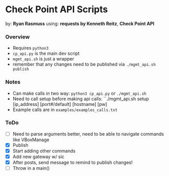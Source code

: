 # Check Point API Scripts 

by: **Ryan Rasmuss**
using: **requests by Kenneth Reitz**, **Check Point API** 

### Overview

- Requires ``python3``
- ``cp_api.py`` is the main dev script
- ``mgmt_api.sh`` is just a wrapper
- remember that any changes need to be published via ``./mgmt_api.sh publish``

### Notes

- Can make calls in two way: ``python3 cp_api.py`` or ``./mgmt_api.sh``
- Need to call setup before making api calls: ``./mgmt_api.sh setup [ip_address] [port#/default] [hostname] [pw]
- Example calls are in ``examples/examples_calls.txt``

### ToDo

- [ ] Need to parse arguments better, need to be able to navigate commands like VBoxManage
- [x] Publish
- [x] Start adding other commands
- [x] Add new gateway w/ sic
- [x] After posts, send message to remind to publish changes!
- [ ] Throw in a main()